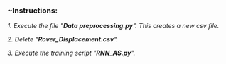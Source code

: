 


### ~Instructions:

_1. Execute the file "**Data preprocessing.py**". This creates a new csv file._  
  
_2. Delete "**Rover_Displacement.csv**"._  
  
_3. Execute the training script "**RNN_AS.py**"._  


